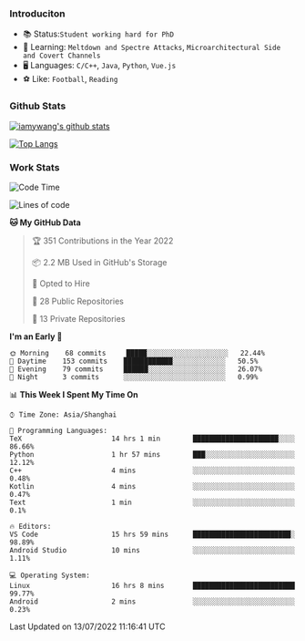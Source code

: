 ### Introduciton

- 📚 Status:`Student working hard for PhD`
- 🔎 Learning: `Meltdown and Spectre Attacks`, `Microarchitectural Side and Covert Channels`
- 🖥️ Languages: `C/C++`, `Java`, `Python`, `Vue.js`
- ⚽ Like: `Football`, `Reading`

### Github Stats

[![iamywang's github stats](https://github-readme-stats.vercel.app/api?username=iamywang&count_private=true&show_icons=true)]()

[![Top Langs](https://github-readme-stats.vercel.app/api/top-langs/?username=iamywang&layout=compact)]()

### Work Stats

<!--START_SECTION:waka-->
![Code Time](http://img.shields.io/badge/Code%20Time-518%20hrs%203%20mins-blue)

![Lines of code](https://img.shields.io/badge/From%20Hello%20World%20I%27ve%20Written--37%20Thousand%20lines%20of%20code-blue)

**🐱 My GitHub Data** 

> 🏆 351 Contributions in the Year 2022
 > 
> 📦 2.2 MB Used in GitHub's Storage 
 > 
> 💼 Opted to Hire
 > 
> 📜 28 Public Repositories 
 > 
> 🔑 13 Private Repositories  
 > 
**I'm an Early 🐤** 

```text
🌞 Morning    68 commits     █████░░░░░░░░░░░░░░░░░░░░   22.44% 
🌆 Daytime    153 commits    ████████████░░░░░░░░░░░░░   50.5% 
🌃 Evening    79 commits     ██████░░░░░░░░░░░░░░░░░░░   26.07% 
🌙 Night      3 commits      ░░░░░░░░░░░░░░░░░░░░░░░░░   0.99%

```


📊 **This Week I Spent My Time On** 

```text
⌚︎ Time Zone: Asia/Shanghai

💬 Programming Languages: 
TeX                      14 hrs 1 min        █████████████████████░░░░   86.66% 
Python                   1 hr 57 mins        ███░░░░░░░░░░░░░░░░░░░░░░   12.12% 
C++                      4 mins              ░░░░░░░░░░░░░░░░░░░░░░░░░   0.48% 
Kotlin                   4 mins              ░░░░░░░░░░░░░░░░░░░░░░░░░   0.47% 
Text                     1 min               ░░░░░░░░░░░░░░░░░░░░░░░░░   0.1%

🔥 Editors: 
VS Code                  15 hrs 59 mins      ████████████████████████░   98.89% 
Android Studio           10 mins             ░░░░░░░░░░░░░░░░░░░░░░░░░   1.11%

💻 Operating System: 
Linux                    16 hrs 8 mins       █████████████████████████   99.77% 
Android                  2 mins              ░░░░░░░░░░░░░░░░░░░░░░░░░   0.23%

```


 Last Updated on 13/07/2022 11:16:41 UTC
<!--END_SECTION:waka-->
